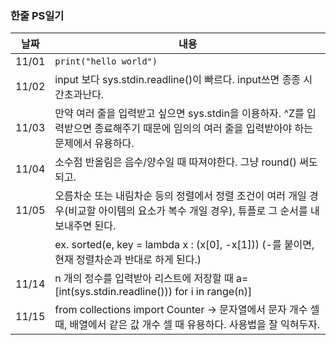 ### 한줄 PS일기

날짜 | 내용
------------ | ------------- 
11/01 | ```print("hello world") ```
11/02 | input 보다 sys.stdin.readline()이 빠르다. input쓰면 종종 시간초과난다.
11/03 | 만약 여러 줄을 입력받고 싶으면 sys.stdin을 이용하자. ^Z를 입력받으면 종료해주기 때문에 임의의 여러 줄을 입력받아야 하는 문제에서 유용하다.
11/04 | 소수점 반올림은 음수/양수일 때 따져야한다. 그냥 round() 써도되고.
11/05 | 오름차순 또는 내림차순 등의 정렬에서 정렬 조건이 여러 개일 경우(비교할 아이템의 요소가 복수 개일 경우), 튜플로 그 순서를 내보내주면 된다.  
 || ex. sorted(e, key = lambda x : (x[0], -x[1])) (-를 붙이면, 현재 정렬차순과 반대로 하게 된다.)
 11/14 | n 개의 정수를 입력받아 리스트에 저장할 때 a=[int(sys.stdin.readline())) for i in range(n)]
11/15 | from collections import Counter -> 문자열에서 문자 개수 셀 때, 배열에서 같은 값 개수 셀 때 유용하다. 사용법을 잘 익혀두자.
